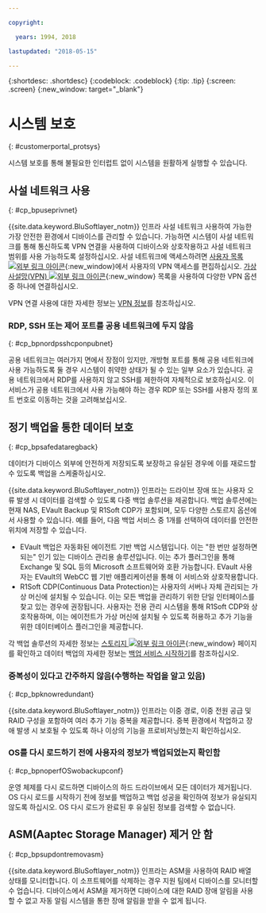 ```yaml
---

copyright:

  years: 1994, 2018

lastupdated: "2018-05-15"

---
```


{:shortdesc: .shortdesc}
{:codeblock: .codeblock}
{:tip: .tip}
{:screen: .screen}
{:new_window: target="_blank"}


# 시스템 보호
{: #customerportal_protsys}

시스템 보호를 통해 불필요한 인터럽트 없이 시스템을 원활하게 실행할 수 있습니다.

## 사설 네트워크 사용
{: #cp_bpuseprivnet}

{{site.data.keyword.BluSoftlayer_notm}} 인프라 사설 네트워크 사용하여 가능한 가장 안전한 환경에서 디바이스를 관리할 수 있습니다. 가능하면 시스템이 사설 네트워크를 통해 통신하도록 VPN 연결을 사용하여 디바이스와 상호작용하고 사설 네트워크 범위를 사용 가능하도록 설정하십시오. 사설 네트워크에 액세스하려면 [사용자 목록 ![외부 링크 아이콘](../icons/launch-glyph.svg)](https://control.softlayer.com/account/user/list){:new_window}에서
사용자의 VPN 액세스를 편집하십시오. [가상 사설망(VPN) ![외부 링크 아이콘](../icons/launch-glyph.svg)](http://www.softlayer.com/vpn-access){:new_window} 목록을 사용하여 다양한 VPN 옵션 중 하나에 연결하십시오.

VPN 연결 사용에 대한 자세한 정보는 [VPN 정보](/docs/infrastructure/iaas-vpn/about-vpn.html)를 참조하십시오. 

### RDP, SSH 또는 제어 포트를 공용 네트워크에 두지 않음
{: #cp_bpnordpsshcponpubnet}

공용 네트워크는 여러가지 면에서 장점이 있지만, 개방형 포트를 통해 공용 네트워크에 사용 가능하도록 둘 경우 시스템이 취약한 상태가 될 수 있는 일부 요소가 있습니다. 공용 네트워크에서 RDP를 사용하지 않고 SSH를 제한하여 자체적으로 보호하십시오. 이 서비스가 공용 네트워크에서 사용 가능해야 하는 경우 RDP 또는 SSH를 사용자 정의 포트 번호로 이동하는 것을 고려해보십시오.

## 정기 백업을 통한 데이터 보호
{: #cp_bpsafedataregback}

데이터가 디바이스 외부에 안전하게 저장되도록 보장하고 유실된 경우에 이를 재로드할 수 있도록 백업을 스케줄하십시오.

{{site.data.keyword.BluSoftlayer_notm}} 인프라는 드라이브 장애 또는 사용자 오류 발생 시 데이터를 검색할 수 있도록
다중 백업 솔루션을 제공합니다. 백업 솔루션에는 현재 NAS, EVault Backup 및 R1Soft CDP가 포함되며, 모두 다양한 스토르지 옵션에서 사용할 수 있습니다.
예를 들어, 다음 백업 서비스 중 1개를 선택하여 데이터를 안전한 위치에 저장할 수 있습니다.
  * EVault 백업은 자동화된 에이전트 기반 백업 시스템입니다. 이는 "한 번만 설정하면 되는" 인기 있는 디바이스 관리용 솔루션입니다. 이는 추가 플러그인을 통해 Exchange 및 SQL 등의 Microsoft 소프트웨어와 호환 가능합니다. EVault 사용자는 EVault의 WebCC 웹 기반 애플리케이션을 통해 이 서비스와 상호작용합니다.
  * R1Soft CDP(Continuous Data Protection)는 사용자의 서버나 자체 관리되는 가상 머신에 설치될 수 있습니다. 이는 모든 백업을 관리하기 위한 단일 인터페이스를 찾고 있는 경우에 권장됩니다. 사용자는 전용 관리 시스템을 통해 R1Soft CDP와 상호작용하며, 이는 에이전트가 가상 머신에 설치될 수 있도록 허용하고 추가 기능을 위한 데이터베이스 플러그인을 제공합니다.

 각 백업 솔루션의 자세한 정보는 [스토리지 ![외부 링크 아이콘](../icons/launch-glyph.svg)](http://www.softlayer.com/services/storagelayer/){:new_window} 페이지를 확인하고 데이터 백업의 자세한 정보는 [백업 서비스 시작하기](/docs/infrastructure/Backup/index.html)를 참조하십시오.

### 중복성이 있다고 간주하지 않음(수행하는 작업을 알고 있음)
{: #cp_bpknowredundant}

{{site.data.keyword.BluSoftlayer_notm}} 인프라는 이중 경로, 이중 전원 공급 및 RAID 구성을 포함하여 여러 추가 기능 중복을 제공합니다. 중복 환경에서 작업하고 장애 발생 시 보호될 수 있도록 하나 이상의 기능을 프로비저닝했는지 확인하십시오.

### OS를 다시 로드하기 전에 사용자의 정보가 백업되었는지 확인함
{: #cp_bpnoperfOSwobackupconf}

운영 체제를 다시 로드하면 디바이스의 하드 드라이브에서 모든 데이터가 제거됩니다. OS 다시 로드를 시작하기 전에 정보를 백업하고 백업 성공을 확인하여 정보가 유실되지 않도록 하십시오. OS 다시 로드가 완료된 후 유실된 정보를 검색할 수 없습니다.

## ASM(Aaptec Storage Manager) 제거 안 함
{: #cp_bpsupdontremovasm}

 {{site.data.keyword.BluSoftlayer_notm}} 인프라는 ASM을 사용하여 RAID 배열 상태를 모니터합니다. 이 소프트웨어를 삭제하는 경우 지원 팀에서 디바이스를 모니터할 수 업습니다. 디바이스에서 ASM을 제거하면 디바이스에 대한 RAID 장애 알림을 사용할 수 없고 자동 알림 시스템을 통한 장애 알림을 받을 수 없게 됩니다.
